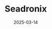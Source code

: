 ---  
layout: startup_page  
title: "Seadronix"  
id: "seadronix.com"  
permalink: "/seadronixseadronix.com03142025/"  
website: "https://www.seadronix.com/"  
funding_round: "Series B"  
funding_amount: "$11.3M"  
investors: "LB Investment, KB Investment, Korea Development Bank, Wonik Investment Partners, Lighthouse Combined Investment"  
about: "Seadronix develops AI-powered autonomous ship navigation solutions, including NAVISS, Rec-SEA, and AVISS, which are deployed globally. The company aims to revolutionize the maritime industry by transforming vessel navigation into AI-driven operations, enhancing safety and operational efficiency. Seadronix has received global recognitions and is expanding into the global market, with recent contracts in countries like Singapore and the Netherlands."  
markets: "AI, Maritime, Artificial Intelligence (AI), Machine Learning, Marine Technology, Sensor"  
hq: "Seoul, South Korea"  
founded_year: "2015"  
linkedin: "https://www.linkedin.com/company/seadronix/"  
twitter: ""  
instagram: ""  
facebook: ""  
crunchbase: "https://www.crunchbase.com/organization/seadronix"  
pitchbook: "https://pitchbook.com/profiles/company/187624-54"  

date_display: "14-Mar-2025"  
date: "2025-03-14"

# SEO Optimization  
meta_title: "Seadronix - Series B Funding ($11.3M)"  
meta_description: "Seadronix, Seadronix develops AI-powered autonomous ship navigation solutions, including NAVISS, Rec-SEA, and AVISS, which are deployed globally. The company aim..."  
meta_keywords: "Seadronix, AI, Maritime, Artificial Intelligence (AI), Machine Learning, Marine Technology, Sensor, Series B funding"  
canonical_url: "https://startup.projectstartups.com/seadronixseadronix.com03142025/"  
---